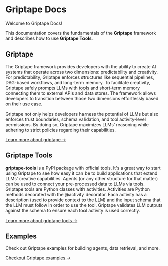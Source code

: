 # Griptape Docs

Welcome to Griptape Docs!

This documentation covers the fundamentals of the **Griptape** framework and describes how to use **Griptape Tools**.

## Griptape

The Griptape framework provides developers with the ability to create AI systems that operate across two dimensions: predictability and creativity. For predictability, Griptape enforces structures like sequential pipelines, DAG-based workflows, and long-term memory. To facilitate creativity, Griptape safely prompts LLMs with [tools](https://github.com/griptape-ai/griptape-tools) and short-term memory connecting them to external APIs and data stores. The framework allows developers to transition between those two dimensions effortlessly based on their use case.

Griptape not only helps developers harness the potential of LLMs but also enforces trust boundaries, schema validation, and tool activity-level permissions. By doing so, Griptape maximizes LLMs’ reasoning while adhering to strict policies regarding their capabilities.

[Learn more about griptape →](griptape-framework/)

## Griptape Tools

**griptape-tools** is a PyPI package with official tools. It's a great way to start using Griptape to see how easy it can be to build applications that extend LLMs' creative capabilities. Agents (or any other structure for that matter) can be used to connect your pre-processed data to LLMs via tools. Griptape tools are Python classes with activities. Activities are Python methods decorated with the @activity decorator. Each activity has a description (used to provide context to the LLM) and the input schema that the LLM must follow in order to use the tool. Griptape validates LLM outputs against the schema to ensure each tool activity is used correctly.

[Learn more about griptape tools →](griptape-tools/)

## Examples

Check out Griptape examples for building agents, data retrieval, and more.

[Checkout Griptape examples →](examples/)
